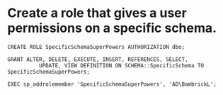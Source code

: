 # Create a role that gives a user permissions on a specific schema.



    CREATE ROLE SpecificSchemaSuperPowers AUTHORIZATION dbo;

    GRANT ALTER, DELETE, EXECUTE, INSERT, REFERENCES, SELECT,
              UPDATE, VIEW DEFINITION ON SCHEMA::SpecificSchema TO SpecificSchemaSuperPowers;

    EXEC sp_addrolemember 'SpecificSchemaSuperPowers', 'AD\BambrickL';